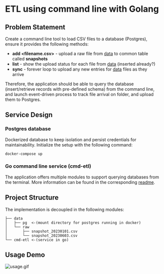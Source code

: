 # ETL using command line with Golang

## Problem Statement

Create a command line tool to load CSV files to a database (Postgres), ensure it provides the following methods:
- **add <filename.csv>** - upload a raw file from [data](./data/raw/) to common table called **snapshots**
- **list** - show the upload status for each file from [data](./data/raw/) (inserted already?)
- **sync** - forever loop to upload any new entries for [data](./data/raw/) files as they arrive

Therefore, the application should be able to query the database (insert/retrieve records with pre-defined schema) from the command line, and launch event-driven process to track file arrival on folder, and upload them to Postgres.

## Service Design

### Postgres database

Dockerized database to keep isolation and persist credentials for maintainability.
Initialize the setup with the following command:

```sh
docker-compose up
```

### Go command line service (cmd-etl)

The application offers multiple modules to support querying databases from the terminal. More information can be found in the corresponding [readme](./cmd-etl/README.md).

## Project Structure

The implementation is decoupled in the following modules:

```
├── data
│   ├── pg  <-(mount directory for postgres running in docker)
│   └── raw
│       ├── snapshot_20230101.csv
│       └── snapshot_20230603.csv
└── cmd-etl <-(service in go)
```

## Usage Demo

![usage.gif](./resources/usage.gif)
